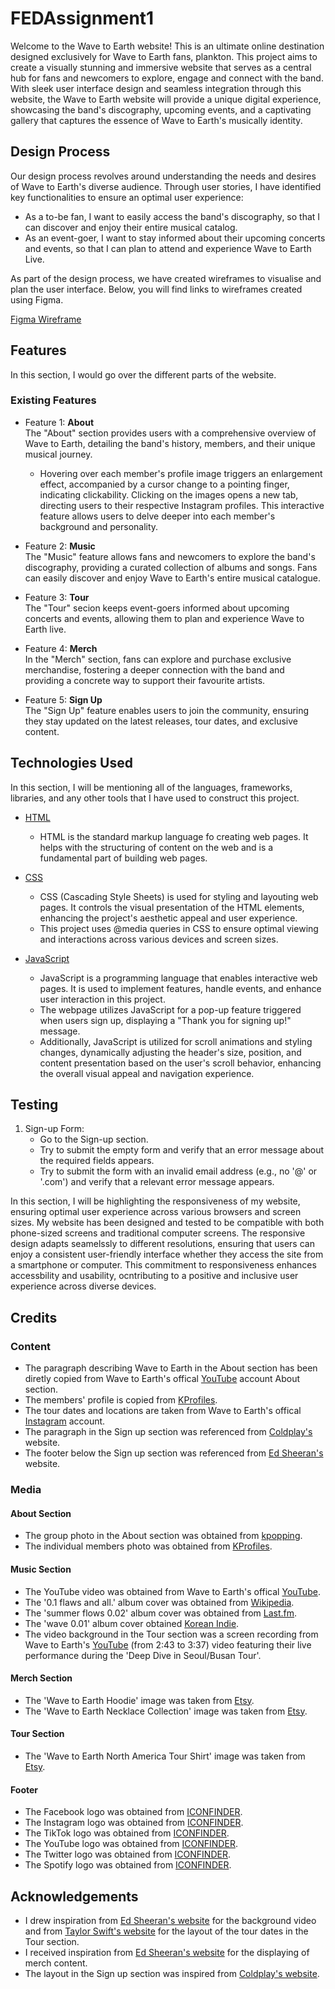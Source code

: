 # FEDAssignment1
Welcome to the Wave to Earth website!
This is an ultimate online destination designed exclusively for Wave to Earth fans, plankton. This project aims to create a visually stunning and immersive website that serves as a central hub for fans and newcomers to explore, engage and connect with the band. With sleek user interface design and seamless integration through this website, the Wave to Earth website will provide a unique digital experience, showcasing the band's discography, upcoming events, and a captivating gallery that captures the essence of Wave to Earth's musically identity.

## Design Process
Our design process revolves around understanding the needs and desires of Wave to Earth's diverse audience. Through user stories, I have identified key functionalities to ensure an optimal user experience:
* As a to-be fan, I want to easily access the band's discography, so that I can discover and enjoy their entire musical catalog.
* As an event-goer, I want to stay informed about their upcoming concerts and events, so that I can plan to attend and experience Wave to Earth Live.

As part of the design process, we have created wireframes to visualise and plan the user interface. Below, you will find links to wireframes created using Figma.

[Figma Wireframe](https://www.figma.com/file/5Xj4qOTSTRWVh25WZqn3XV/FEDAssignment1-(Wireframe)?type=design&node-id=0%3A1&mode=design&t=wlHTIqtAyh0zh5q8-1)


## Features
In this section, I would go over the different parts of the website.

### Existing Features
* Feature 1: **About**  
  The "About" section provides users with a comprehensive overview of Wave to Earth, detailing the band's history, members, and their unique musical journey.
  * Hovering over each member's profile image triggers an enlargement effect, accompanied by a cursor change to a pointing finger, indicating clickability. Clicking on the images opens a new tab, directing users to their respective Instagram profiles. This interactive feature allows users to delve deeper into each member's background and personality.

* Feature 2: **Music**  
  The "Music" feature allows fans and newcomers to explore the band's discography, providing a curated collection of albums and songs. Fans can easily discover and enjoy Wave to Earth's entire musical catalogue.

* Feature 3: **Tour**  
  The "Tour" secion keeps event-goers informed about upcoming concerts and events, allowing them to plan and experience Wave to Earth live.

* Feature 4: **Merch**  
  In the "Merch" section, fans can explore and purchase exclusive merchandise, fostering a deeper connection with the band and providing a concrete way to support their favourite artists.

* Feature 5: **Sign Up**  
  The "Sign Up" feature enables users to join the community, ensuring they stay updated on the latest releases, tour dates, and exclusive content.

## Technologies Used
In this section, I will be mentioning all of the languages, frameworks, libraries, and any other tools that I have used to construct this project. 
* [HTML](https://developer.mozilla.org/en-US/docs/Web/HTML)
  - HTML is the standard markup language fo creating web pages. It helps with the structuring of content on the web and is a fundamental part of building web pages.
  
* [CSS](https://developer.mozilla.org/en-US/docs/Web/CSS)
  - CSS (Cascading Style Sheets) is used for styling and layouting web pages. It controls the visual presentation of the HTML elements, enhancing the project's aesthetic appeal and user experience.
  - This project uses @media queries in CSS to ensure optimal viewing and interactions across various devices and screen sizes.

* [JavaScript](https://developer.mozilla.org/en-US/docs/Web/JavaScript)
  - JavaScript is a programming language that enables interactive web pages. It is used to implement features, handle events, and enhance user interaction in this project.
  - The webpage utilizes JavaScript for a pop-up feature triggered when users sign up, displaying a "Thank you for signing up!" message.
  - Additionally, JavaScript is utilized for scroll animations and styling changes, dynamically adjusting the header's size, position, and content presentation based on the user's scroll behavior, enhancing the overall visual appeal and navigation experience.

## Testing
1. Sign-up Form:
   * Go to the Sign-up section.
   * Try to submit the empty form and verify that an error message about the required fields appears.
   * Try to submit the form with an invalid email address (e.g., no '@' or '.com') and verify that a relevant error message appears.

In this section, I will be highlighting the responsiveness of my website, ensuring optimal user experience across various browsers and screen sizes. My website has been designed and tested to be compatible with both phone-sized screens and traditional computer screens. The responsive design adapts seamelssly to different resolutions, ensuring that users can enjoy a consistent user-friendly interface whether they access the site from a smartphone or computer. This commitment to responsiveness enhances accessbility and usability, ocntributing to a positive and inclusive user experience across diverse devices.

## Credits
### Content
* The paragraph describing Wave to Earth in the About section has been diretly copied from Wave to Earth's offical [YouTube](http://www.youtube.com/@wavetoearth) account About section.
* The members' profile is copied from [KProfiles](https://kprofiles.com/wave-to-earth-members-profile/).
* The tour dates and locations are taken from Wave to Earth's offical [Instagram](https://www.instagram.com/p/CyKYWlvOx_t/?hl=en) account.
* The paragraph in the Sign up section was referenced from [Coldplay's](https://www.coldplay.com/sign-up/) website.
* The footer below the Sign up section was referenced from [Ed Sheeran's](https://www.edsheeran.com/) website.

### Media
#### About Section
* The group photo in the About section was obtained from [kpopping](https://kpopping.com/profiles/group/wave-to-earth).
* The individual members photo was obtained from [KProfiles](https://kprofiles.com/wave-to-earth-members-profile/).
#### Music Section
* The YouTube video was obtained from Wave to Earth's offical [YouTube](https://www.youtube.com/watch?v=I_Es_7QGI94).
* The '0.1 flaws and all.' album cover was obtained from [Wikipedia](https://en.wikipedia.org/wiki/0.1_Flaws_and_All#/media/File:Cover_of_Wave_to_Earth's_album_0.1_Flaws_and_All.png).
* The 'summer flows 0.02' album cover was obtained from [Last.fm](https://www.last.fm/music/wave+to+earth/summer+flows+0.02/+images/9efc83368bf5ec624dcf258499d8051c).
* The 'wave 0.01' album cover obtained [Korean Indie](https://www.koreanindie.com/2020/01/28/wave-to-earth-wave-0-01/).
* The video background in the Tour section was a screen recording from Wave to Earth's [YouTube](https://www.youtube.com/watch?v=bla0YBsd0DQ#t=2m43s-3m37s) (from 2:43 to 3:37) video featuring their live performance during the 'Deep Dive in Seoul/Busan Tour'.
#### Merch Section
* The 'Wave to Earth Hoodie' image was taken from [Etsy](https://www.etsy.com/sg-en/listing/1555856078/wave-to-earth-hoodie-homesick-unisex?ga_order=most_relevant&ga_search_type=all&ga_view_type=gallery&ga_search_query=wave+to+earth+shirt&ref=sr_gallery-1-4&pro=1&sts=1&organic_search_click=1).
* The 'Wave to Earth Necklace Collection' image was taken from [Etsy](https://www.etsy.com/sg-en/listing/1535554800/wave-to-earth-inspired-necklace?ga_order=most_relevant&ga_search_type=all&ga_view_type=gallery&ga_search_query=wave+to+earth+shirt&ref=sr_gallery-1-2&frs=1&organic_search_click=1).
#### Tour Section
* The 'Wave to Earth North America Tour Shirt' image was taken from [Etsy](https://www.etsy.com/sg-en/listing/1540228176/wave-to-earth-shirt-flaws-and-all-album?ga_order=most_relevant&ga_search_type=all&ga_view_type=gallery&ga_search_query=wave+to+earth+shirt&ref=sr_gallery-1-1&pro=1&sts=1&organic_search_click=1).
#### Footer
* The Facebook logo was obtained from [ICONFINDER](https://www.iconfinder.com/icons/5282541/fb_social_media_facebook_facebook_logo_social_network_icon).
* The Instagram logo was obtained from [ICONFINDER](https://www.iconfinder.com/icons/5282541/fb_social_media_facebook_facebook_logo_social_network_iconhttps://www.iconfinder.com/icons/1161953/instagram_icon).
* The TikTok logo was obtained from [ICONFINDER](https://www.iconfinder.com/icons/7693325/tiktok_social_media_logo_apps_icon#png-48).
* The YouTube logo was obtained from [ICONFINDER](https://www.iconfinder.com/icons/5305164/play_video_youtube_youtube_logo_icon).
* The Twitter logo was obtained from [ICONFINDER](https://www.iconfinder.com/icons/11053969/x_logo_twitter_new_brand_contained_x.com_social_icon).
* The Spotify logo was obtained from [ICONFINDER](https://www.iconfinder.com/icons/621252/rounded_spotify_icon).

## Acknowledgements
* I drew inspiration from [Ed Sheeran's website](https://www.edsheeran.com/) for the background video and from [Taylor Swift's website](https://www.taylorswift.com/tour/) for the layout of the tour dates in the Tour section.
* I received inspiration from [Ed Sheeran's website](https://www.edsheeran.com/) for the displaying of merch content.
* The layout in the Sign up section was inspired from [Coldplay's website](https://www.coldplay.com/sign-up/).
